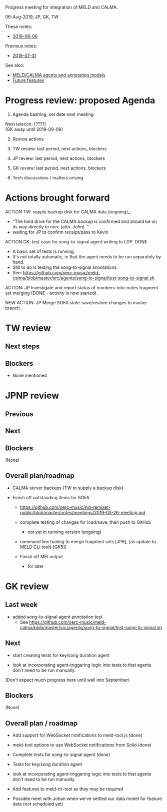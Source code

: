 Progress meeting for integration of MELD and CALMA.

06-Aug-2019, JP, GK, TW

These notes:
- [2019-08-06](https://github.com/oerc-music/meld-calma/blob/master/notes/planning/20190806-telecon.md)  

Previous notes:
- [2019-07-31](https://github.com/oerc-music/meld-calma/blob/master/notes/planning/20190731-meeting.md)  

See also:

- [MELD/CALMA agents and annotation models](https://github.com/oerc-music/meld-calma/blob/master/notes/meld-calma-agents-and-annotation-models.md)
- [Future features](https://github.com/oerc-music/meld-calma/blob/master/notes/future-features.md)


# Progress review: proposed Agenda

1. Agenda bashing; set date next meeting

Next telecon: (????)  
(GK away until 2019-09-09)

2. Review actions

3. TW review: last period, next actions, blockers

4. JP review: last period, next actions, blockers

5. GK review: last period, next actions, blockers

6. Tech discussions / matters arising


# Actions brought forward

ACTION TW: supply backup disk for CALMA data (ongoing)_
- "The hard drive for the CALMA backup is confirmed and should be on its way directly to oerc (attn. John). "
- waiting for JP to confirm receipt/pass to Kevin

ACTION GK: test case for song-to-signal agent writing to LDP. DONE
- A basic set of tests is running.
- It's not totally automatic, in that the agent needs to be run separately by hand.
- Still to do is testing the song-to-signal annotations.
- See: https://github.com/oerc-music/meld-calma/blob/master/src/agents/song-to-signal/test-song-to-signal.sh

ACTION: JP Investigate and report status of numbers-into-notes fragment set merging 
(DONE - activity is now started).

NEW ACTION: JP Merge SOFA state-save/restore changes to master branch.


# TW review

<!--
I continued working on the key/song duration agent, there’s still some things to do. I spent a bit too much time on fixing the issue of creating duplicate entries on the server, but I decided to leave it as is for now to focus on the key/song duration, so that we can continue with the work. The data model is used as discussed and described in  https://github.com/oerc-music/meld-calma/blob/master/notes/meld-calma-agents-and-annotation-models.md. I hope to upload the new agent at the weekend.
-->

<!--
- Continue re-work of key/song duration agent to reuse output of song-to-signal agent
-->

## Next steps

## Blockers

- None mentioned

# JPNP review

## Previous

<!--
- Remixer state I/O functions are implemented, seems to be working.  Not yet merged to master.

    (Had to make changes to the grid structure in the state data in the browser, to allow each cell to reference its resource in the state representation container to facilitate update.  By replacing a URI with a JS object, it should now be easier to implement generic grid structures; e.g. for meld/calma.)

    ACTION: merge changes to master branch.

- Started work on command line tool for fragment set merging.
-->

<!--
- Finish work on command line tool for fragment set merging.  This will complete the planned SOFA updates.

- Improve support for triggering agent runs - aiming for some kind of framework that can handle running multiple agents, as needed (e.g. in response to container data changes).  Anticipate some kind of pub-sub mechanism to re-run computations when container changes, or in response to other triggers.
    - Note GK activity on Solid notifications
-->

## Next

## Blockers

(None)

## Overall plan/roadmap

- CALMA server backups (TW to supply a backup disk)

- Finish off outstanding items for SOFA 
    - https://github.com/oerc-music/nin-remixer-public/blob/master/notes/meetings/2019-03-26-meeting.md

    - complete testing of changes for load/save, then push to GitHub
        - not yet in running version (ongoing)

    - command line tooling to merge fragment sets [JP6], (as update to MELD CLI tools [GK5])

    - Finish off MEI output
        - for later


# GK review

## Last week

- added song-to-signal agent annotation test
    - See https://github.com/oerc-music/meld-calma/blob/master/src/agents/song-to-signal/test-song-to-signal.sh

## Next

- start creating tests for key/song duration agent

- look at incorporating agent-triggering logic into tests to that agents don't need to be run manually.

(Don't expect much progress here until well into September)

## Blockers

(None)

## Overall plan / roadmap

- Add support for WebSocket notifications to meld-tool.js (done)

- meld-tool options to use WebSocket notifications from Solid (done)

- Complete tests for song-to-signal agent (done)

- Tests for key/song duration agent

- look at incorporating agent-triggering logic into tests to that agents don't need to be run manually.

- Add features to meld-cli-tool as they may be required

- Possible meet with Johan when we’ve settled our data model for feature data (not scheduled yet)

